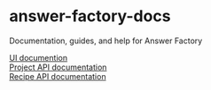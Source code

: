 # answer-factory-docs
Documentation, guides, and help for Answer Factory

[UI documention](/docs/AnswerFactoryHelp.md) <br>
[Project API documentation](/docs/project-api.md) <br>
[Recipe API documentation](/docs/recipe-api.md) <br>
